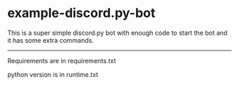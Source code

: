 # example-discord.py-bot
This is a super simple discord.py bot with enough code to start the bot and it has some extra commands.

-------------------------------------------------------------------------------------------------------

Requirements are in requirements.txt

python version is in runtime.txt
